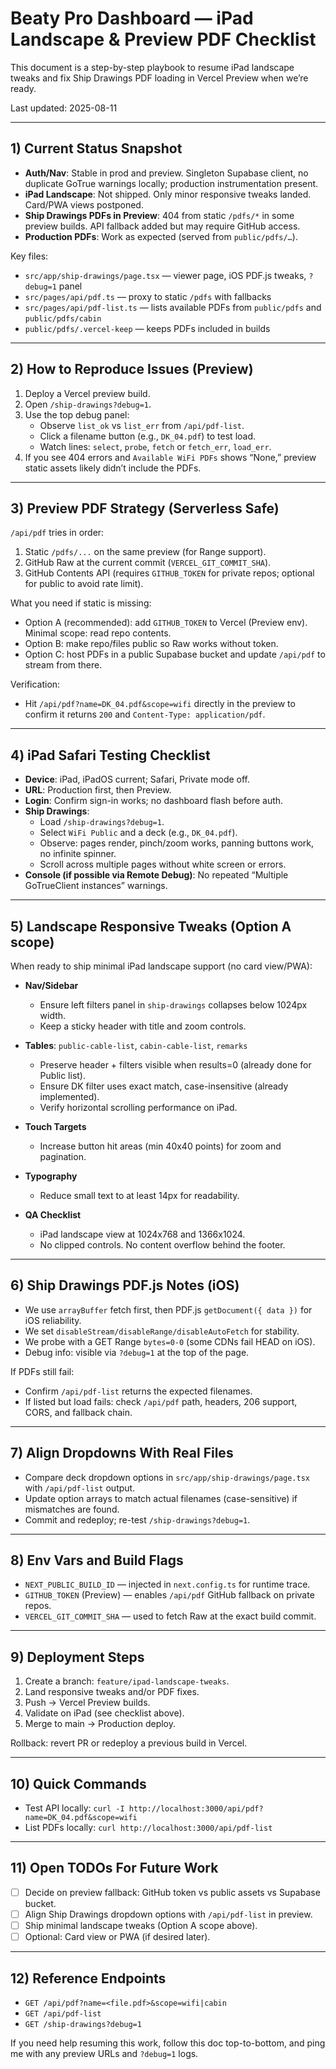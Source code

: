 # Beaty Pro Dashboard — iPad Landscape & Preview PDF Checklist

This document is a step-by-step playbook to resume iPad landscape tweaks and fix Ship Drawings PDF loading in Vercel Preview when we’re ready.

Last updated: 2025-08-11

---

## 1) Current Status Snapshot
- __Auth/Nav__: Stable in prod and preview. Singleton Supabase client, no duplicate GoTrue warnings locally; production instrumentation present.
- __iPad Landscape__: Not shipped. Only minor responsive tweaks landed. Card/PWA views postponed.
- __Ship Drawings PDFs in Preview__: 404 from static `/pdfs/*` in some preview builds. API fallback added but may require GitHub access.
- __Production PDFs__: Work as expected (served from `public/pdfs/…`).

Key files:
- `src/app/ship-drawings/page.tsx` — viewer page, iOS PDF.js tweaks, `?debug=1` panel
- `src/pages/api/pdf.ts` — proxy to static `/pdfs` with fallbacks
- `src/pages/api/pdf-list.ts` — lists available PDFs from `public/pdfs` and `public/pdfs/cabin`
- `public/pdfs/.vercel-keep` — keeps PDFs included in builds

---

## 2) How to Reproduce Issues (Preview)
1. Deploy a Vercel preview build.
2. Open `/ship-drawings?debug=1`.
3. Use the top debug panel:
   - Observe `list_ok` vs `list_err` from `/api/pdf-list`.
   - Click a filename button (e.g., `DK_04.pdf`) to test load.
   - Watch lines: `select`, `probe`, `fetch` or `fetch_err`, `load_err`.
4. If you see 404 errors and `Available WiFi PDFs` shows “None,” preview static assets likely didn’t include the PDFs.

---

## 3) Preview PDF Strategy (Serverless Safe)
`/api/pdf` tries in order:
1. Static `/pdfs/...` on the same preview (for Range support).
2. GitHub Raw at the current commit (`VERCEL_GIT_COMMIT_SHA`).
3. GitHub Contents API (requires `GITHUB_TOKEN` for private repos; optional for public to avoid rate limit).

What you need if static is missing:
- Option A (recommended): add `GITHUB_TOKEN` to Vercel (Preview env). Minimal scope: read repo contents.
- Option B: make repo/files public so Raw works without token.
- Option C: host PDFs in a public Supabase bucket and update `/api/pdf` to stream from there.

Verification:
- Hit `/api/pdf?name=DK_04.pdf&scope=wifi` directly in the preview to confirm it returns `200` and `Content-Type: application/pdf`.

---

## 4) iPad Safari Testing Checklist
- __Device__: iPad, iPadOS current; Safari, Private mode off.
- __URL__: Production first, then Preview.
- __Login__: Confirm sign-in works; no dashboard flash before auth.
- __Ship Drawings__: 
  - Load `/ship-drawings?debug=1`.
  - Select `WiFi Public` and a deck (e.g., `DK_04.pdf`).
  - Observe: pages render, pinch/zoom works, panning buttons work, no infinite spinner.
  - Scroll across multiple pages without white screen or errors.
- __Console (if possible via Remote Debug)__: No repeated “Multiple GoTrueClient instances” warnings.

---

## 5) Landscape Responsive Tweaks (Option A scope)
When ready to ship minimal iPad landscape support (no card view/PWA):

- __Nav/Sidebar__
  - Ensure left filters panel in `ship-drawings` collapses below 1024px width.
  - Keep a sticky header with title and zoom controls.

- __Tables__: `public-cable-list`, `cabin-cable-list`, `remarks`
  - Preserve header + filters visible when results=0 (already done for Public list).
  - Ensure DK filter uses exact match, case-insensitive (already implemented).
  - Verify horizontal scrolling performance on iPad.

- __Touch Targets__
  - Increase button hit areas (min 40x40 points) for zoom and pagination.

- __Typography__
  - Reduce small text to at least 14px for readability.

- __QA Checklist__
  - iPad landscape view at 1024x768 and 1366x1024.
  - No clipped controls. No content overflow behind the footer.

---

## 6) Ship Drawings PDF.js Notes (iOS)
- We use `arrayBuffer` fetch first, then PDF.js `getDocument({ data })` for iOS reliability.
- We set `disableStream/disableRange/disableAutoFetch` for stability.
- We probe with a GET Range `bytes=0-0` (some CDNs fail HEAD on iOS).
- Debug info: visible via `?debug=1` at the top of the page.

If PDFs still fail:
- Confirm `/api/pdf-list` returns the expected filenames.
- If listed but load fails: check `/api/pdf` path, headers, 206 support, CORS, and fallback chain.

---

## 7) Align Dropdowns With Real Files
- Compare deck dropdown options in `src/app/ship-drawings/page.tsx` with `/api/pdf-list` output.
- Update option arrays to match actual filenames (case-sensitive) if mismatches are found.
- Commit and redeploy; re-test `/ship-drawings?debug=1`.

---

## 8) Env Vars and Build Flags
- `NEXT_PUBLIC_BUILD_ID` — injected in `next.config.ts` for runtime trace.
- `GITHUB_TOKEN` (Preview) — enables `/api/pdf` GitHub fallback on private repos.
- `VERCEL_GIT_COMMIT_SHA` — used to fetch Raw at the exact build commit.

---

## 9) Deployment Steps
1. Create a branch: `feature/ipad-landscape-tweaks`.
2. Land responsive tweaks and/or PDF fixes.
3. Push → Vercel Preview builds.
4. Validate on iPad (see checklist above).
5. Merge to main → Production deploy.

Rollback: revert PR or redeploy a previous build in Vercel.

---

## 10) Quick Commands
- Test API locally: `curl -I http://localhost:3000/api/pdf?name=DK_04.pdf&scope=wifi`
- List PDFs locally: `curl http://localhost:3000/api/pdf-list`

---

## 11) Open TODOs For Future Work
- [ ] Decide on preview fallback: GitHub token vs public assets vs Supabase bucket.
- [ ] Align Ship Drawings dropdown options with `/api/pdf-list` in preview.
- [ ] Ship minimal landscape tweaks (Option A scope above).
- [ ] Optional: Card view or PWA (if desired later).

---

## 12) Reference Endpoints
- `GET /api/pdf?name=<file.pdf>&scope=wifi|cabin`
- `GET /api/pdf-list`
- `GET /ship-drawings?debug=1`

If you need help resuming this work, follow this doc top-to-bottom, and ping me with any preview URLs and `?debug=1` logs.
